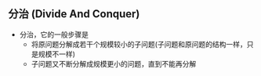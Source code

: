 ## 分治 (Divide And Conquer)

* 分治，它的一般步骤是
  * 将原问题分解成若干个规模较小的子问题(子问题和原问题的结构一样，只是规模不一样)
  * 子问题又不断分解成规模更小的问题，直到不能再分解

